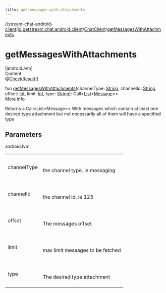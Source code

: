 ```yaml
---
title: get-messages-with-attachments
---
```

//[stream-chat-android-client](../../../index.md)/[io.getstream.chat.android.client](../index.md)/[ChatClient](index.md)/[getMessagesWithAttachments](getMessagesWithAttachments.md)



# getMessagesWithAttachments  
[androidJvm]  
Content  
@[CheckResult](https://developer.android.com/reference/kotlin/androidx/annotation/CheckResult.html)()  
  
fun [getMessagesWithAttachments](getMessagesWithAttachments.md)(channelType: [String](https://kotlinlang.org/api/latest/jvm/stdlib/kotlin/-string/index.html), channelId: [String](https://kotlinlang.org/api/latest/jvm/stdlib/kotlin/-string/index.html), offset: [Int](https://kotlinlang.org/api/latest/jvm/stdlib/kotlin/-int/index.html), limit: [Int](https://kotlinlang.org/api/latest/jvm/stdlib/kotlin/-int/index.html), type: [String](https://kotlinlang.org/api/latest/jvm/stdlib/kotlin/-string/index.html)): Call&lt;[List](https://kotlinlang.org/api/latest/jvm/stdlib/kotlin.collections/-list/index.html)&lt;[Message](../../io.getstream.chat.android.client.models/Message/index.md)&gt;&gt;  
More info  


Returns a Call&lt;List&lt;Message&gt;&gt; With messages which contain at least one desired type attachment but not necessarily all of them will have a specified type



## Parameters  
  
androidJvm  
  
| | |
|---|---|
| <a name="io.getstream.chat.android.client/ChatClient/getMessagesWithAttachments/#kotlin.String#kotlin.String#kotlin.Int#kotlin.Int#kotlin.String/PointingToDeclaration/"></a>channelType| <a name="io.getstream.chat.android.client/ChatClient/getMessagesWithAttachments/#kotlin.String#kotlin.String#kotlin.Int#kotlin.Int#kotlin.String/PointingToDeclaration/"></a><br/><br/>the channel type. ie messaging<br/><br/>|
| <a name="io.getstream.chat.android.client/ChatClient/getMessagesWithAttachments/#kotlin.String#kotlin.String#kotlin.Int#kotlin.Int#kotlin.String/PointingToDeclaration/"></a>channelId| <a name="io.getstream.chat.android.client/ChatClient/getMessagesWithAttachments/#kotlin.String#kotlin.String#kotlin.Int#kotlin.Int#kotlin.String/PointingToDeclaration/"></a><br/><br/>the channel id. ie 123<br/><br/>|
| <a name="io.getstream.chat.android.client/ChatClient/getMessagesWithAttachments/#kotlin.String#kotlin.String#kotlin.Int#kotlin.Int#kotlin.String/PointingToDeclaration/"></a>offset| <a name="io.getstream.chat.android.client/ChatClient/getMessagesWithAttachments/#kotlin.String#kotlin.String#kotlin.Int#kotlin.Int#kotlin.String/PointingToDeclaration/"></a><br/><br/>The messages offset<br/><br/>|
| <a name="io.getstream.chat.android.client/ChatClient/getMessagesWithAttachments/#kotlin.String#kotlin.String#kotlin.Int#kotlin.Int#kotlin.String/PointingToDeclaration/"></a>limit| <a name="io.getstream.chat.android.client/ChatClient/getMessagesWithAttachments/#kotlin.String#kotlin.String#kotlin.Int#kotlin.Int#kotlin.String/PointingToDeclaration/"></a><br/><br/>max limit messages to be fetched<br/><br/>|
| <a name="io.getstream.chat.android.client/ChatClient/getMessagesWithAttachments/#kotlin.String#kotlin.String#kotlin.Int#kotlin.Int#kotlin.String/PointingToDeclaration/"></a>type| <a name="io.getstream.chat.android.client/ChatClient/getMessagesWithAttachments/#kotlin.String#kotlin.String#kotlin.Int#kotlin.Int#kotlin.String/PointingToDeclaration/"></a><br/><br/>The desired type attachment<br/><br/>|
  
  



